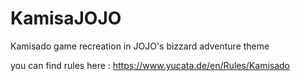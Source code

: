 # KamisaJOJO

Kamisado game recreation in JOJO's bizzard adventure theme

you can find rules here : https://www.yucata.de/en/Rules/Kamisado